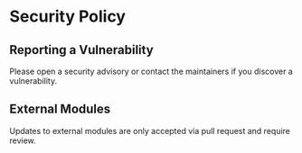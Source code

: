 # Security Policy

## Reporting a Vulnerability
Please open a security advisory or contact the maintainers if you discover a vulnerability.

## External Modules
Updates to external modules are only accepted via pull request and require review.
